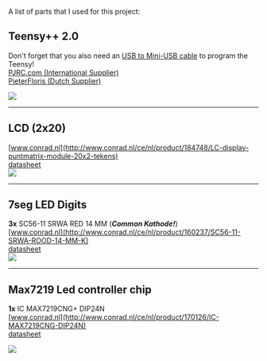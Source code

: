 A list of parts that I used for this project:


## Teensy++ 2.0 ##
Don't forget that you also need an [USB to Mini-USB cable](http://bin.ilsemedia.nl/m/m1dy9dmw0kmz.jpg) to program the Teensy!  
[PJRC.com (International Supplier)](http://www.pjrc.com/store/teensypp_pins.html)  
[PieterFloris (Dutch Supplier)](http://www.pieterfloris.nl/shop/product.php?id_product=356)

![](http://www.pjrc.com/store/teensypp_pins_1.jpg)

----------
## LCD (2x20) ##
[www.conrad.nl](http://www.conrad.nl/ce/nl/product/184748/LC-display-puntmatrix-module-20x2-tekens)  
[datasheet](http://www.produktinfo.conrad.com/datenblaetter/175000-199999/184748-da-01-ml-LCD_Modul_20x2_Zeichen_LED_de_en.pdf)  
![](http://www.earthshineelectronics.com/67-251-large/20x2-characters-lcd-module-yellow-backlight-green-character.jpg)

----------
## 7seg LED Digits ##
**3x** SC56-11 SRWA RED 14 MM (***Common Kathode!***)  
[www.conrad.nl](http://www.conrad.nl/ce/nl/product/160237/SC56-11-SRWA-ROOD-14-MM-K)  
[datasheet](http://www.produktinfo.conrad.com/datenblaetter/150000-174999/160237-da-01-en-7_SEGMENTANZEIGE_14MM_ROT.pdf)  
![](http://www.okaphone.nl/product/images/sx56-11xwa.jpg)

----------
## Max7219 Led controller chip ##
**1x** IC MAX7219CNG+ DIP24N  
[www.conrad.nl](http://www.conrad.nl/ce/nl/product/170126/IC-MAX7219CNG-DIP24N)  
[datasheet](http://www.produktinfo.conrad.com/datenblaetter/150000-174999/170126-da-01-en-IC_MAX7219CNG_DIP24N.pdf)

![](http://www.gooddealchina.com/upimage/images/2011081161115249.JPG)


